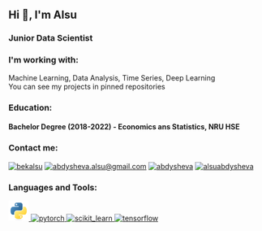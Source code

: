 <h2 align="left">Hi 👋, I'm Alsu</h1>
<h3 align="left">Junior Data Scientist</h3>

<h3 align="left">I'm working with:</h3>
Machine Learning, Data Analysis, Time Series, Deep Learning<br>
You can see my projects in pinned repositories

<h3 align="left">Education:</h3>
<h4 align="left">Bachelor Degree (2018-2022) - Economics ans Statistics, NRU HSE</h3>

<h3 align="left">Contact me:</h3>
<p align="left">
  
<a href="https://t.me/bekalsu/" target="blank"><img align="center" src="https://upload.wikimedia.org/wikipedia/commons/8/82/Telegram_logo.svg" alt="bekalsu" height="30" width="40" /></a> 
<a href="https://mail.google.com/mail/u/?authuser=abdysheva.alsu@gmail.com" target="blank"><img align="center" src="https://upload.wikimedia.org/wikipedia/commons/7/7e/Gmail_icon_%282020%29.svg" alt="abdysheva.alsu@gmail.com" height="30" width="40" /></a>
<a href="https://hh.ru/resume/5f20084fff095d24860039ed1f3441714a5753" target="blank"><img align="center" src="https://play-lh.googleusercontent.com/YpAV7Q-ZJhI5tzFk_wEX-7-x2BydtnCtFTVUrmq0zAO6jLCLA4nNcfem3p_Pyowg9w" alt="abdysheva" height="30" width="40" /></a>
<a href="https://kaggle.com/alsuabdysheva" target="blank"><img align="center" src="https://raw.githubusercontent.com/rahuldkjain/github-profile-readme-generator/master/src/images/icons/Social/kaggle.svg" alt="alsuabdysheva" height="30" width="40" /></a>
</p>
<h3 align="left">Languages and Tools:</h3>
<p align="left"> <a href="https://www.python.org" target="_blank"> <img src="https://raw.githubusercontent.com/devicons/devicon/master/icons/python/python-original.svg" alt="python" width="40" height="40"/> </a> <a href="https://pytorch.org/" target="_blank"> <img src="https://www.vectorlogo.zone/logos/pytorch/pytorch-icon.svg" alt="pytorch" width="40" height="40"/> </a> <a href="https://scikit-learn.org/" target="_blank"> <img src="https://upload.wikimedia.org/wikipedia/commons/0/05/Scikit_learn_logo_small.svg" alt="scikit_learn" width="40" height="40"/> </a> <a href="https://www.tensorflow.org" target="_blank"> <img src="https://www.vectorlogo.zone/logos/tensorflow/tensorflow-icon.svg" alt="tensorflow" width="40" height="40"/> </a> </p>

  
  
